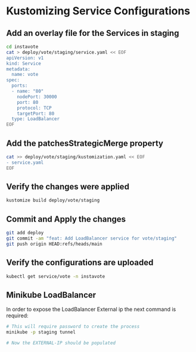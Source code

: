 # Kustomizing Service Configurations

## Add an overlay file for the Services in staging

```sh
cd instavote
cat > deploy/vote/staging/service.yaml << EOF
apiVersion: v1
kind: Service
metadata:
  name: vote
spec:
  ports:
  - name: "80"
    nodePort: 30000
    port: 80
    protocol: TCP
    targetPort: 80
  type: LoadBalancer
EOF
```

## Add the patchesStrategicMerge property
```sh
cat >> deploy/vote/staging/kustomization.yaml << EOF
- service.yaml
EOF
```

## Verify  the changes were applied
```sh
kustomize build deploy/vote/staging
```

## Commit and Apply the changes
```sh
git add deploy
git commit -am "feat: Add LoadBalancer service for vote/staging"
git push origin HEAD:refs/heads/main
```

## Verify the configurations are uploaded
```sh
kubectl get service/vote -n instavote
```

## Minikube LoadBalancer

In order to expose the LoadBalancer External ip the next command is required:

```sh
# This will require password to create the process
minikube -p staging tunnel

# Now the EXTERNAL-IP should be populated
```

